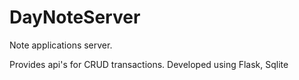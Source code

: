 # DayNoteServer

Note applications server.

Provides api's for CRUD transactions. 
Developed using Flask, Sqlite
